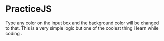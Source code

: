 # PracticeJS

Type any color on the input box and the background color will be changed to that. This is a very simple logic but one of the coolest thing i learn while coding .
